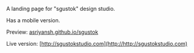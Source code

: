 A landing page for "sgustok" design studio.

Has a mobile version.

Preview: [asriyansh.github.io/sgustok](http://asriyansh.github.io/sgustok)

Live version: [http://sgustokstudio.com](http://http://sgustokstudio.com)
